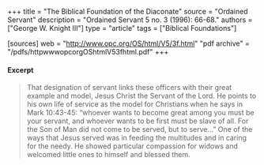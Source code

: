 +++
title = "The Biblical Foundation of the Diaconate"
source = "Ordained Servant"
description = "Ordained Servant 5 no. 3 (1996): 66-68."
authors = ["George W. Knight III"]
type = "article"
tags = ["Biblical Foundations"]

[sources]
web = "http://www.opc.org/OS/html/V5/3f.html"
"pdf archive" = "/pdfs/httpwwwopcorgOShtmlV53fhtml.pdf"
+++

#### Excerpt

> That designation of servant links these officers with their great example and model, Jesus Christ the Servant of the Lord. He points to his own life of service as the model for Christians when he says in Mark 10:43-45: “whoever wants to become great among you must be your servant, and whoever wants to be first must be slave of all. For the Son of Man did not come to be served, but to serve...” One of the ways that Jesus served was in feeding the multitudes and in caring for the needy. He showed particular compassion for widows and welcomed little ones to himself and blessed them.
